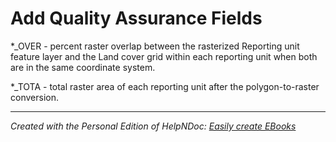 # Add Quality Assurance Fields

\*\_OVER - percent raster overlap between the rasterized Reporting unit feature layer and the Land cover grid within each reporting unit when both are in the same coordinate system.

\*\_TOTA - total raster area of each reporting unit after the polygon-to-raster conversion.

***
_Created with the Personal Edition of HelpNDoc: [Easily create EBooks](<https://www.helpndoc.com/feature-tour>)_
